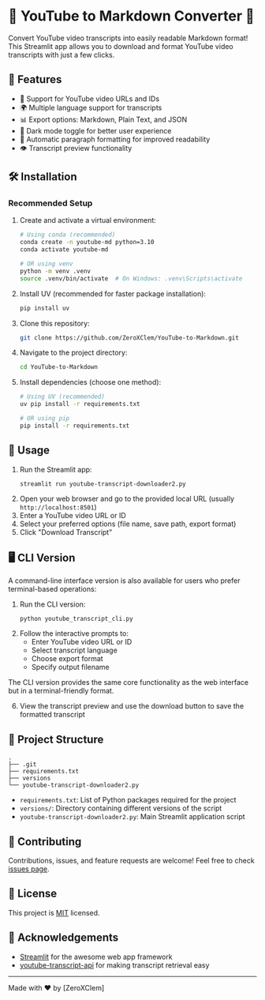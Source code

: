 # 🎥 YouTube to Markdown Converter 📝

Convert YouTube video transcripts into easily readable Markdown format! This Streamlit app allows you to download and format YouTube video transcripts with just a few clicks.

## 🌟 Features

- 🔗 Support for YouTube video URLs and IDs
- 🌍 Multiple language support for transcripts
- 📊 Export options: Markdown, Plain Text, and JSON
- 🎨 Dark mode toggle for better user experience
- 📑 Automatic paragraph formatting for improved readability
- 👁️ Transcript preview functionality

## 🛠️ Installation

### Recommended Setup

1. Create and activate a virtual environment:
   ```bash
   # Using conda (recommended)
   conda create -n youtube-md python=3.10
   conda activate youtube-md

   # OR using venv
   python -m venv .venv
   source .venv/bin/activate  # On Windows: .venv\Scripts\activate
   ```

2. Install UV (recommended for faster package installation):
   ```bash
   pip install uv
   ```

3. Clone this repository:
   ```bash
   git clone https://github.com/ZeroXClem/YouTube-to-Markdown.git
   ```

4. Navigate to the project directory:
   ```bash
   cd YouTube-to-Markdown
   ```

5. Install dependencies (choose one method):
   ```bash
   # Using UV (recommended)
   uv pip install -r requirements.txt

   # OR using pip
   pip install -r requirements.txt
   ```

## 🚀 Usage

1. Run the Streamlit app:
   ```
   streamlit run youtube-transcript-downloader2.py
   ```
2. Open your web browser and go to the provided local URL (usually `http://localhost:8501`)
3. Enter a YouTube video URL or ID
4. Select your preferred options (file name, save path, export format)
5. Click "Download Transcript"

## 🖥️ CLI Version

A command-line interface version is also available for users who prefer terminal-based operations:

1. Run the CLI version:
   ```
   python youtube_transcript_cli.py
   ```
2. Follow the interactive prompts to:
   - Enter YouTube video URL or ID
   - Select transcript language
   - Choose export format
   - Specify output filename

The CLI version provides the same core functionality as the web interface but in a terminal-friendly format.

6. View the transcript preview and use the download button to save the formatted transcript

## 📁 Project Structure

```
.
├── .git
├── requirements.txt
├── versions
└── youtube-transcript-downloader2.py
```

- `requirements.txt`: List of Python packages required for the project
- `versions/`: Directory containing different versions of the script
- `youtube-transcript-downloader2.py`: Main Streamlit application script

## 🤝 Contributing

Contributions, issues, and feature requests are welcome! Feel free to check [issues page](https://github.com/ZeroXClem/YouTube-to-Markdown/issues).

## 📜 License

This project is [MIT](https://choosealicense.com/licenses/mit/) licensed.

## 👏 Acknowledgements

- [Streamlit](https://streamlit.io/) for the awesome web app framework
- [youtube-transcript-api](https://github.com/jdepoix/youtube-transcript-api) for making transcript retrieval easy

---

Made with ❤️ by [ZeroXClem]
